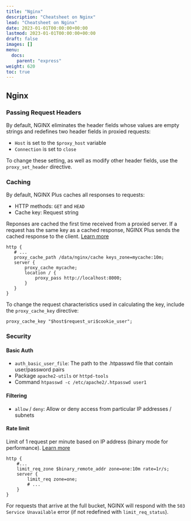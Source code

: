 ```yaml
---
title: "Nginx"
description: "Cheatsheet on Nginx"
lead: "Cheatsheet on Nginx"
date: 2023-01-01T00:00:00+00:00
lastmod: 2023-01-01T00:00:00+00:00
draft: false
images: []
menu:
  docs:
    parent: "express"
weight: 620
toc: true
---
```


## Nginx

### Passing Request Headers

By default, NGINX eliminates the header fields whose values are empty strings and redefines two header fields in proxied requests:

- `Host` is set to the `$proxy_host` variable
- `Connection` is set to `close`

To change these setting, as well as modify other header fields, use the `proxy_set_header` directive.

### Caching

By default, NGINX Plus caches all responses to requests:

- HTTP methods: `GET` and `HEAD`
- Cache key: Request string

 Reponses are cached the first time received from a proxied server. If a request has the same key as a cached response, NGINX Plus sends the cached response to the client. [Learn more](https://docs.nginx.com/nginx/admin-guide/content-cache/content-caching/)

 ```
 http {
    # ...
    proxy_cache_path /data/nginx/cache keys_zone=mycache:10m;
    server {
        proxy_cache mycache;
        location / {
            proxy_pass http://localhost:8000;
        }
    }
}
```

To change the request characteristics used in calculating the key, include the `proxy_cache_key` directive:

```
proxy_cache_key "$host$request_uri$cookie_user";
```

### Security

#### Basic Auth

- `auth_basic_user_file`: The path to the .htpasswd file that contain user/password pairs
- Package `apache2-utils` or `httpd-tools`
- Command `htpasswd -c /etc/apache2/.htpasswd user1`

#### Filtering

- `allow` / `deny`: Allow or deny access from particular IP addresses / subnets

#### Rate limit

Limit of 1 request per minute based on IP address (binary mode for performance). [Learn more](https://docs.nginx.com/nginx/admin-guide/security-controls/controlling-access-proxied-http/#limiting-the-request-rate)

```
http {
    #...
    limit_req_zone $binary_remote_addr zone=one:10m rate=1r/s;
    server {
        limit_req zone=one;
        # ...
    }
}
```

For requests that arrive at the full bucket, NGINX will respond with the `503 Service Unavailable` error (if not redefined with `limit_req_status`).
